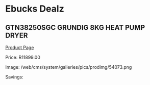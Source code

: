 
# Ebucks Dealz
## GTN38250SGC GRUNDIG 8KG HEAT PUMP DRYER
[Product Page](https://www.ebucks.com/web/shop/productSelected.do?prodId=1173217540&catId=704981826)

Price: R11899.00

Image: /web/cms/system/galleries/pics/prodimg/54073.png

Savings: 


	